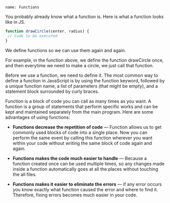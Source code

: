 ```ngMeta
name: Functions
```


You probably already know what a function is. Here is what a function looks like in JS.

```javascript
function drawCircle(center, radius) { 
 // Code to be executed
}
```

We define functions so we can use them again and again. 

For example, in the function above, we define the function drawCircle once, and then everytime we need to make a circle, we just call that function.
 
Before we use a function, we need to define it. The most common way to define a function in JavaScript is by using the function keyword, followed by a unique function name, a list of parameters (that might be empty), and a statement block surrounded by curly braces.

Function is a block of code you can call as many times as you want. A function is a group of statements that perform specific works and can be kept and maintained separately from the main program. Here are some advantages of using functions:

- **Functions decrease the repetition of code** —  Function allows us to get commonly used blocks of code into a single place. Now you can perform the same event by calling this function wherever you want within your code without writing the same block of code again and again.

- **Functions makes the code much easier to handle** — Because a function created once can be used multiple times, so any changes made inside a function automatically goes at all the places without touching the all files.

- **Functions makes it easier to eliminate the errors** — if any error occurs you know exactly what function caused the error and where to find it. Therefore, fixing errors becomes much easier in your code.
